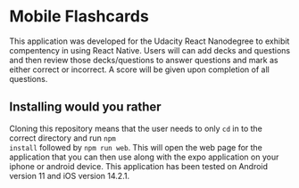 # Mobile Flashcards

This application was developed for the Udacity React Nanodegree to exhibit compentency in using React Native. Users will can add decks and questions and then review those decks/questions to answer questions and mark as either correct or incorrect. A score will be given upon completion of all questions.

## Installing would you rather

Cloning this repository means that the user needs to only `cd` in to the correct directory and run <code>npm install</code> followed by <code>npm run web</code>. This will open the web page for the application that you can then use along with the expo application on your iphone or android device. This application has been tested on Android version 11 and iOS version 14.2.1.
